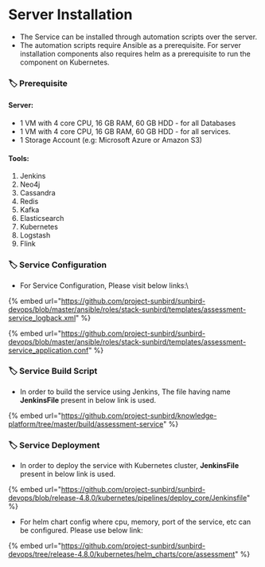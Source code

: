 # Server Installation

* The Service can be installed through automation scripts over the server.
* The automation scripts require Ansible as a prerequisite. For server installation components also requires helm as a prerequisite to run the component on Kubernetes.

### :label: Prerequisite

#### Server:

* 1 VM with 4 core CPU, 16 GB RAM, 60 GB HDD - for all Databases
* 1 VM with 4 core CPU, 16 GB RAM, 60 GB HDD - for all services.
* 1 Storage Account (e.g: Microsoft Azure or Amazon S3)

#### Tools:

1. Jenkins
2. Neo4j
3. Cassandra
4. Redis
5. Kafka
6. Elasticsearch
7. Kubernetes
8. Logstash
9. Flink

### :label: **Service Configuration**

* For Service Configuration, Please visit below links:\


{% embed url="https://github.com/project-sunbird/sunbird-devops/blob/master/ansible/roles/stack-sunbird/templates/assessment-service_logback.xml" %}

{% embed url="https://github.com/project-sunbird/sunbird-devops/blob/master/ansible/roles/stack-sunbird/templates/assessment-service_application.conf" %}

### :label: **Service Build Script**

* In order to build the service using Jenkins, The file having name **JenkinsFile** present in below link is used.&#x20;

{% embed url="https://github.com/project-sunbird/knowledge-platform/tree/master/build/assessment-service" %}

### :label: **Service Deployment**

* In order to deploy the service with Kubernetes cluster, **JenkinsFile** present in below link is used.

{% embed url="https://github.com/project-sunbird/sunbird-devops/blob/release-4.8.0/kubernetes/pipelines/deploy_core/Jenkinsfile" %}

* For helm chart config where cpu, memory, port of the service, etc can be configured. Please use below link:

{% embed url="https://github.com/project-sunbird/sunbird-devops/tree/release-4.8.0/kubernetes/helm_charts/core/assessment" %}
